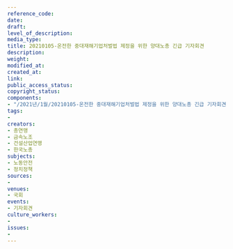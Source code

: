 ```yaml
---
reference_code: 
date: 
draft: 
level_of_description: 
media_type: 
title: 20210105-온전한 중대재해기업처벌법 제정을 위한 양대노총 긴급 기자회견
description: 
weight: 
modified_at: 
created_at: 
link: 
public_access_status: 
copyright_status: 
components:
- "/2021년/1월/20210105-온전한 중대재해기업처벌법 제정을 위한 양대노총 긴급 기자회견/_1DX6726.jpg"
tags:
- 
creators:
- 총연맹
- 금속노조
- 건설산업연맹
- 한국노총
subjects:
- 노동안전
- 정치정책
sources:
- 
venues:
- 국회
events:
- 기자회견
culture_workers:
- 
issues:
- 
---
```

